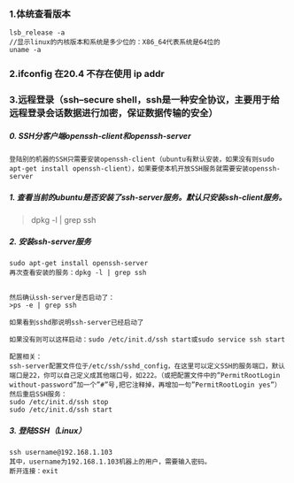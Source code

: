 ### 1.体统查看版本
```
lsb_release -a
//显示linux的内核版本和系统是多少位的：X86_64代表系统是64位的
uname -a
```

### 2.ifconfig 在20.4 不存在使用  ip addr


### 3.远程登录（ssh–secure shell，ssh是一种安全协议，主要用于给远程登录会话数据进行加密，保证数据传输的安全）
    
##### 0. SSH分客户端openssh-client和openssh-server
    登陆别的机器的SSH只需要安装openssh-client（ubuntu有默认安装，如果没有则sudo apt-get install openssh-client），如果要使本机开放SSH服务就需要安装openssh-server
    
##### 1. 查看当前的ubuntu是否安装了ssh-server服务。默认只安装ssh-client服务。
>dpkg -l | grep ssh

##### 2. 安装ssh-server服务

    sudo apt-get install openssh-server
    再次查看安装的服务：dpkg -l | grep ssh
    
    
    然后确认ssh-server是否启动了：
    >ps -e | grep ssh
    
    如果看到sshd那说明ssh-server已经启动了
    
    如果没有则可以这样启动：sudo /etc/init.d/ssh start或sudo service ssh start
    
    配置相关：
    ssh-server配置文件位于/etc/ssh/sshd_config，在这里可以定义SSH的服务端口，默认端口是22，你可以自己定义成其他端口号，如222。（或把配置文件中的”PermitRootLogin without-password”加一个”#”号,把它注释掉，再增加一句”PermitRootLogin yes”）
    然后重启SSH服务：
    sudo /etc/init.d/ssh stop
    sudo /etc/init.d/ssh start
    
#####  3. 登陆SSH（Linux）
    ssh username@192.168.1.103
    其中，username为192.168.1.103机器上的用户，需要输入密码。
    断开连接：exit